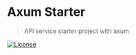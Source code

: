 # Axum Starter
> API service starter project with axum

[![License][license-image]][license-url]

[license-image]: https://img.shields.io/badge/License-MIT-blue.svg
[license-url]: https://vsouza.mit-license.org